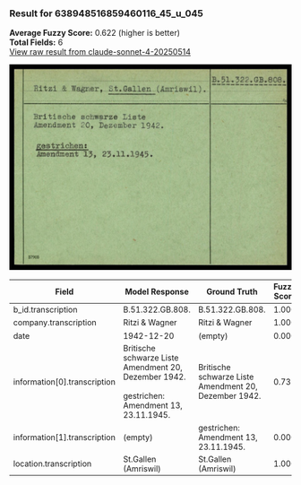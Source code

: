 ### Result for 638948516859460116_45_u_045
**Average Fuzzy Score:** 0.622 (higher is better)<br>
**Total Fields:** 6<br>
[View raw result from claude-sonnet-4-20250514](https://github.com/RISE-UNIBAS/humanities_data_benchmark/blob/main/results/2025-10-24/T0323/request_T0323_638948516859460116_45_u_045.json)

<img src="https://github.com/RISE-UNIBAS/humanities_data_benchmark/blob/main/benchmarks/blacklist/images/638948516859460116_45_u_045.jpg?raw=true" alt="638948516859460116_45_u_045" width="600px">

| Field | Model Response | Ground Truth | Fuzzy Score | Match |
|-------|----------------|--------------|-------------|-------|
| b_id.transcription | B.51.322.GB.808. | B.51.322.GB.808. | 1.000 | ✅ |
| company.transcription | Ritzi & Wagner | Ritzi & Wagner | 1.000 | ✅ |
| date | 1942-12-20 | (empty) | 0.000 | ❌ |
| information[0].transcription | Britische schwarze Liste<br>Amendment 20, Dezember 1942.<br><br>gestrichen:<br>Amendment 13, 23.11.1945. | Britische schwarze Liste<br>Amendment 20, Dezember 1942. | 0.731 | ❌ |
| information[1].transcription | (empty) | gestrichen:<br>Amendment 13, 23.11.1945. | 0.000 | ❌ |
| location.transcription | St.Gallen (Amriswil) | St.Gallen (Amriswil) | 1.000 | ✅ |

